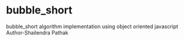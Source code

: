 # bubble_short
bubble_short algorithm  implementation using object oriented javascript
Author-Shailendra Pathak
